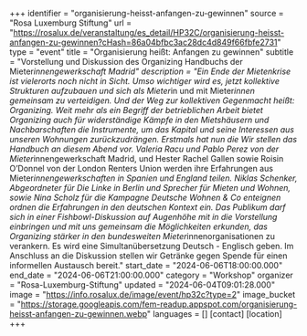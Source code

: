 +++
identifier = "organisierung-heisst-anfangen-zu-gewinnen"
source = "Rosa Luxemburg Stiftung"
url = "https://rosalux.de/veranstaltung/es_detail/HP32C/organisierung-heisst-anfangen-zu-gewinnen?cHash=86a04bfbc3ac28dc4d849f66fbfe2731"
type = "event"
title = "Organisierung heißt: Anfangen zu gewinnen"
subtitle = "Vorstellung und Diskussion des Organizing Handbuchs der Mieter*innengewerkschaft Madrid"
description = "Ein Ende der Mietenkrise ist vielerorts noch nicht in Sicht. Umso wichtiger wird es, jetzt kollektive Strukturen aufzubauen und sich als Mieter*in und mit Mieter*innen gemeinsam zu verteidigen. Und der Weg zur kollektiven Gegenmacht heißt: Organizing.
Weit mehr als ein Begriff der betrieblichen Arbeit bietet Organizing auch für widerständige Kämpfe in den Mietshäusern und Nachbarschaften die Instrumente, um das Kapital und seine Interessen aus unseren Wohnungen zurückzudrängen. Erstmals hat nun die 
Wir stellen das Handbuch an diesem Abend vor. Valeria Racu und Pablo Perez von der Mieter*innengewerkschaft Madrid, und Hester Rachel Gallen sowie Roisin O’Donnel von der London Renters Union werden ihre Erfahrungen aus Mieter*innengewerkschaften in Spanien und England teilen. Niklas Schenker, Abgeordneter für Die Linke in Berlin und Sprecher für Mieten und Wohnen, sowie Nina Scholz für die Kampagne Deutsche Wohnen & Co enteignen ordnen die Erfahrungen in den deutschen Kontext ein. Das Publikum darf sich in einer Fishbowl-Diskussion auf Augenhöhe mit in die Vorstellung einbringen und mit uns gemeinsam die Möglichkeiten erkunden, das Organizing stärker in den bundesweiten Mieter*innenorganisationen zu verankern.
Es wird eine Simultanübersetzung Deutsch - Englisch geben. 
Im Anschluss an die Diskussion stellen wir Getränke gegen Spende für einen informellen Austausch bereit."
start_date = "2024-06-06T18:00:00.000"
end_date = "2024-06-06T21:00:00.000"
category = "Workshop"
organizer = "Rosa-Luxemburg-Stiftung"
updated = "2024-06-04T09:01:28.000"
image = "https://info.rosalux.de/image/event/hp32c?type=2"
image_bucket = "https://storage.googleapis.com/fem-readup.appspot.com/organisierung-heisst-anfangen-zu-gewinnen.webp"
languages = []
[contact]
[location]
+++